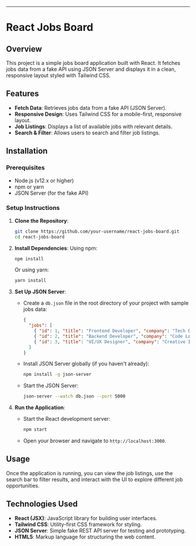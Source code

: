 
---

# React Jobs Board

## Overview

This project is a simple jobs board application built with React. It fetches jobs data from a fake API using JSON Server and displays it in a clean, responsive layout styled with Tailwind CSS.

## Features

- **Fetch Data**: Retrieves jobs data from a fake API (JSON Server).
- **Responsive Design**: Uses Tailwind CSS for a mobile-first, responsive layout.
- **Job Listings**: Displays a list of available jobs with relevant details.
- **Search & Filter**: Allows users to search and filter job listings.



## Installation

### Prerequisites

- Node.js (v12.x or higher)
- npm or yarn
- JSON Server (for the fake API)

### Setup Instructions

1. **Clone the Repository**:
   ```bash
   git clone https://github.com/your-username/react-jobs-board.git
   cd react-jobs-board
   ```

2. **Install Dependencies**:
   Using npm:
   ```bash
   npm install
   ```
   Or using yarn:
   ```bash
   yarn install
   ```

3. **Set Up JSON Server**:
   - Create a `db.json` file in the root directory of your project with sample jobs data:
     ```json
     {
       "jobs": [
         { "id": 1, "title": "Frontend Developer", "company": "Tech Co.", "location": "Remote", "type": "Full-time" },
         { "id": 2, "title": "Backend Developer", "company": "Code Labs", "location": "New York", "type": "Part-time" },
         { "id": 3, "title": "UI/UX Designer", "company": "Creative Inc.", "location": "San Francisco", "type": "Contract" }
       ]
     }
     ```
   - Install JSON Server globally (if you haven't already):
     ```bash
     npm install -g json-server
     ```
   - Start the JSON Server:
     ```bash
     json-server --watch db.json --port 5000
     ```

4. **Run the Application**:
   - Start the React development server:
     ```bash
     npm start
     ```
   - Open your browser and navigate to `http://localhost:3000`.

## Usage

Once the application is running, you can view the job listings, use the search bar to filter results, and interact with the UI to explore different job opportunities.

## Technologies Used

- **React (JSX)**: JavaScript library for building user interfaces.
- **Tailwind CSS**: Utility-first CSS framework for styling.
- **JSON Server**: Simple fake REST API server for testing and prototyping.
- **HTML5**: Markup language for structuring the web content.



